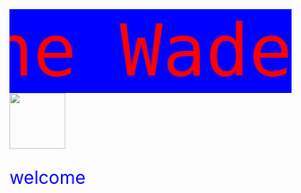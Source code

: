 <style>
  .redtext{
  color:red;
  }
  .bluetext{
  color:blue;
  }
  .smallimage{
  width:100px;
  height:100px;
  }
  
  h{
  font-size:128px;
  font-family:Monospace;
  }
  p{
  font-size:32px;
  }
  

</style>
<marquee direction="right" height="150" scrollamount="3" behavior="alternate" bgcolor="blue"><h class="redtext" >Dwayne Wade</h></marquee>
<img src="https://ppt.cc/fXGQyx" class="smallimage">
<p class="bluetext">welcome</p>
